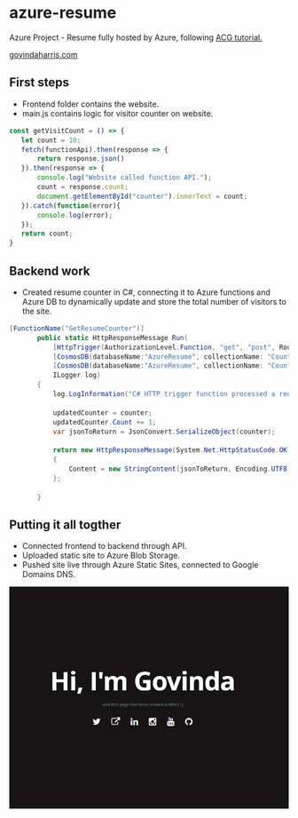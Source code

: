 # azure-resume
Azure Project - Resume fully hosted by Azure, following [ACG tutorial.](https://www.youtube.com/watch?v=ieYrBWmkfno) 

[govindaharris.com](http://govindaharris.com)

## First steps
 - Frontend folder contains the website.
 - main.js contains logic for visitor counter on website.

 ```js
const getVisitCount = () => {
    let count = 10;
    fetch(functionApi).then(response => {
        return response.json()
    }).then(response => {
        console.log("Website called function API.");
        count = response.count;
        document.getElementById("counter").innerText = count;
    }).catch(function(error){
        console.log(error);
    });
    return count;
}
 ```

## Backend work
 - Created resume counter in C#, connecting it to Azure functions and Azure DB to dynamically update and store the total number of visitors to the site.

 ```c#
[FunctionName("GetResumeCounter")]
        public static HttpResponseMessage Run(
            [HttpTrigger(AuthorizationLevel.Function, "get", "post", Route = null)] HttpRequest req,
            [CosmosDB(databaseName:"AzureResume", collectionName: "Counter", ConnectionStringSetting = "AzureResumeConnectionString", Id = "1", PartitionKey = "1")] Counter counter,
            [CosmosDB(databaseName:"AzureResume", collectionName: "Counter", ConnectionStringSetting = "AzureResumeConnectionString", Id = "1", PartitionKey = "1")] out Counter updatedCounter,
            ILogger log)
        {
            log.LogInformation("C# HTTP trigger function processed a request.");

            updatedCounter = counter;
            updatedCounter.Count += 1;
            var jsonToReturn = JsonConvert.SerializeObject(counter);

            return new HttpResponseMessage(System.Net.HttpStatusCode.OK)
            {
                Content = new StringContent(jsonToReturn, Encoding.UTF8, "application/json")
            };

        }
 ```

## Putting it all togther
 - Connected frontend to backend through API.
 - Uploaded static site to Azure Blob Storage.
 - Pushed site live through Azure Static Sites, connected to Google Domains DNS.

![](frontend\images\website.png)
